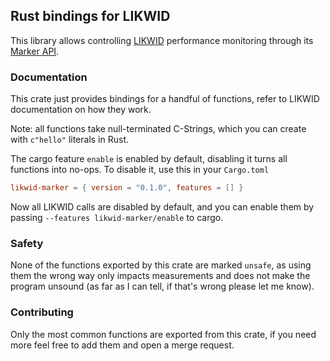 ## Rust bindings for LIKWID 

This library allows controlling [LIKWID](https://hpc.fau.de/research/tools/likwid/) performance monitoring
through its [Marker API](https://github.com/RRZE-HPC/likwid/wiki/TutorialMarkerC).

### Documentation

This crate just provides bindings for a handful of functions, refer to LIKWID documentation on how they work.

Note: all functions take null-terminated C-Strings, which you can create with `c"hello"` literals in Rust.

The cargo feature `enable` is enabled by default, disabling it turns all functions into no-ops. 
To disable it, use this in your `Cargo.toml`

```toml
likwid-marker = { version = "0.1.0", features = [] }
```

Now all LIKWID calls are disabled by default, and you can enable them by passing `--features likwid-marker/enable` to cargo.

### Safety

None of the functions exported by this crate are marked `unsafe`, as using them the wrong way only impacts measurements
and does not make the program unsound (as far as I can tell, if that's wrong please let me know).

### Contributing

Only the most common functions are exported from this crate, if you need more feel free to add them and open a merge request.
